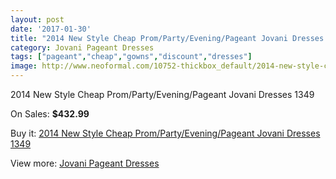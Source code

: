 ```yaml
---
layout: post
date: '2017-01-30'
title: "2014 New Style Cheap Prom/Party/Evening/Pageant Jovani Dresses  1349"
category: Jovani Pageant Dresses
tags: ["pageant","cheap","gowns","discount","dresses"]
image: http://www.neoformal.com/10752-thickbox_default/2014-new-style-cheap-prom-party-evening-pageant-jovani-dresses-1349.jpg
---
```

2014 New Style Cheap Prom/Party/Evening/Pageant Jovani Dresses  1349

On Sales: **$432.99**
<a href="https://www.neoformal.com/en/jovani-pageant-dresses-2014/3791-2014-new-style-cheap-prom-party-evening-pageant-jovani-dresses-1349.html"><amp-img layout="responsive" width="600" height="600" src="//www.neoformal.com/10752-thickbox_default/2014-new-style-cheap-prom-party-evening-pageant-jovani-dresses-1349.jpg" alt="2014 New Style Cheap Prom/Party/Evening/Pageant Jovani Dresses  1349 0" /></a>
<a href="https://www.neoformal.com/en/jovani-pageant-dresses-2014/3791-2014-new-style-cheap-prom-party-evening-pageant-jovani-dresses-1349.html"><amp-img layout="responsive" width="600" height="600" src="//www.neoformal.com/10753-thickbox_default/2014-new-style-cheap-prom-party-evening-pageant-jovani-dresses-1349.jpg" alt="2014 New Style Cheap Prom/Party/Evening/Pageant Jovani Dresses  1349 1" /></a>
<a href="https://www.neoformal.com/en/jovani-pageant-dresses-2014/3791-2014-new-style-cheap-prom-party-evening-pageant-jovani-dresses-1349.html"><amp-img layout="responsive" width="600" height="600" src="//www.neoformal.com/10754-thickbox_default/2014-new-style-cheap-prom-party-evening-pageant-jovani-dresses-1349.jpg" alt="2014 New Style Cheap Prom/Party/Evening/Pageant Jovani Dresses  1349 2" /></a>

Buy it: [2014 New Style Cheap Prom/Party/Evening/Pageant Jovani Dresses  1349](https://www.neoformal.com/en/jovani-pageant-dresses-2014/3791-2014-new-style-cheap-prom-party-evening-pageant-jovani-dresses-1349.html "2014 New Style Cheap Prom/Party/Evening/Pageant Jovani Dresses  1349")

View more: [Jovani Pageant Dresses](https://www.neoformal.com/en/51-jovani-pageant-dresses-2014 "Jovani Pageant Dresses")